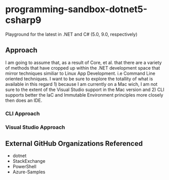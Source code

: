 # programming-sandbox-dotnet5-csharp9
Playground for the latest in .NET and C# (5.0, 9.0, respectively)


## Approach
I am going to assume that, as a result of Core, et al. that there are a variety of methods that
have cropped up within the .NET development space that mirror techniques similiar to Linux App Development.
i.e Command Line oriented techniques. I want to be sure to explore the totallity of what is available in this
regard 1) because I am currently on a Mac wich, I am not sure to the extent of the Visual Studio support in the 
Mac version and 2) CLI supports better the IaC and Immutable Environment principles more closely then does
an IDE. 


### CLI Approach 


### Visual Studio Approach 


## External GitHub Organizations Referenced

   - dotnet
   - StackExchange
   - PowerShell
   - Azure-Samples